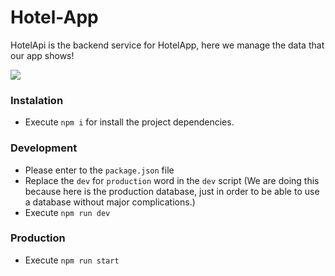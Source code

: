 # Hotel-App

HotelApi is the backend service for HotelApp, here we manage the data that our app shows!

![](hotelapp.gif)

### Instalation

- Execute `npm i` for install the project dependencies.

### Development

- Please enter to the `package.json` file
- Replace the `dev` for `production` word in the `dev` script (We are doing this because here is the production database, just in order to be able to use a database without major complications.)
- Execute `npm run dev`

### Production

- Execute `npm run start`
